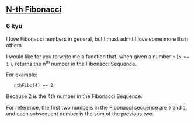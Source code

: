 <h2><a href=https://www.codewars.com/kata/522551eee9abb932420004a0/train/javascript target="_blank">N-th Fibonacci</a></h2><h3>6 kyu</h3><p>I love Fibonacci numbers in general, but I must admit I love some more than others. </p><p>I would like for you to write me a function that, when given a number <code>n</code> (<code>n &gt;= 1</code> ), returns the n<sup>th</sup> number in the Fibonacci Sequence.</p><p>For example:</p><pre><code class="language-javascript">   <span class="cm-variable">nthFibo</span>(<span class="cm-number">4</span>) <span class="cm-operator">==</span> <span class="cm-number">2</span></code></pre><pre style="display: none;"><code class="language-coffeescript"><span class="cm-indent">   </span><span class="cm-variable">nthFibo</span><span class="cm-punctuation">(</span><span class="cm-number">4</span><span class="cm-punctuation">)</span> <span class="cm-operator">==</span> <span class="cm-number">2</span></code></pre><pre style="display: none;"><code class="language-ruby">   <span class="cm-variable">nth_fibonacci</span>(<span class="cm-number">4</span>) <span class="cm-operator">==</span> <span class="cm-number">2</span></code></pre><pre style="display: none;"><code class="language-haskell">   <span class="cm-variable">fib</span> <span class="cm-number">4</span> <span class="cm-builtin">==</span> <span class="cm-number">2</span></code></pre><pre style="display: none;"><code class="language-lambdacalc">   <span class="cm-text">nth-fibo</span> <span class="cm-text">4</span> <span class="cm-text">=</span><span class="cm-text">=</span> <span class="cm-number">2</span></code></pre><pre style="display: none;"><code class="language-python">   <span class="cm-variable">nth_fib</span>(<span class="cm-number">4</span>) <span class="cm-operator">==</span> <span class="cm-number">2</span></code></pre><pre style="display: none;"><code class="language-csharp">   <span class="cm-variable">NthFib</span>(<span class="cm-number">4</span>) <span class="cm-operator">==</span> <span class="cm-number">2</span></code></pre><pre style="display: none;"><code class="language-c">   <span class="cm-variable">nth_fib</span>(<span class="cm-number">4</span>) <span class="cm-operator">==</span> <span class="cm-number">2</span></code></pre><pre style="display: none;"><code class="language-julia">   <span class="cm-variable">nthfibo</span>(<span class="cm-number">4</span>) <span class="cm-operator">==</span> <span class="cm-number">2</span></code></pre><pre style="display: none;"><code class="language-lua">   <span class="cm-variable">nth_fib</span>(<span class="cm-number">4</span>) == <span class="cm-number">2</span></code></pre><pre style="display: none;"><code class="language-nasm">    <span class="cm-keyword">mov</span> <span class="cm-builtin">edi</span>, <span class="cm-number">4</span>    <span class="cm-keyword">call</span> nth_fib    <span class="cm-keyword">cmp</span> <span class="cm-builtin">rax</span>, <span class="cm-number">2</span> <span class="cm-comment">; should be equal</span></code></pre><p>Because 2 is the 4th number in the Fibonacci Sequence.</p><p>For reference, the first two numbers in the Fibonacci sequence are <code>0</code> and <code>1</code>, and each subsequent number is the sum of the previous two.</p>